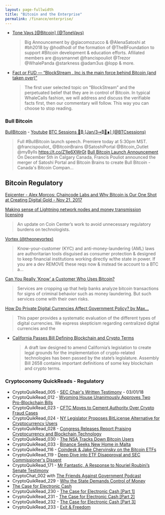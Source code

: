 ```yaml
---
layout: page-fullwidth
title: "Bitcoin and the Enterprise"
permalink: /finance/enterprise/
---
```




* [Tone Vays [@Bitcoin] (@ToneVays)](https://twitter.com/ToneVays/status/1043806199660118017)
  >Big Announcement by @giacomozucco & @AlenaSatoshi at #bh2018 by @hodlhodl of the formation of @TheBFoundation to support #Bitcoin development & education efforts. Afiliated members are @sysmannet @francispouliot @Trezor @WhalePanda @starkness @adam3us @lopp & more.
* [Fact or FUD — “BlockStream , Inc is the main force behind Bitcoin (and taken over)”](https://medium.com/@whalecalls/fud-or-fact-blockstream-inc-is-the-main-force-behind-bitcoin-and-taken-over-160aed93c003)
  >The first user selected topic on “BlockStream” and the perpetuated belief that they are in control of Bitcoin. In typical WhaleCalls fashion, we will address and discuss the verifiable facts first, then our commentary will follow. This way you can choose to stop reading.

### Bull Bitcoin
[BullBitcoin](https://bullbitcoin.com/) - [Youtube](https://www.youtube.com/channel/UC9acjFaknVIlsMMYwVXtcvQ)
[BTC Sessions 🐂₿ [Jan/3➞₿🔑∎] (@BTCsessions)](https://twitter.com/BTCsessions/status/1070777587457175552)
  >Full #BullBitcoin launch speech. Premiere today at 5:30pm MST. @francispouliot_ @BitcoinBrains @SatoshiPortal @Bitcoin_Outlet @myBylls https://t.co/Z1Ie6XWrGt
[Bull Bitcoin Launch Announcement](https://www.youtube.com/watch?v=oM_KmUZfbpc&feature=youtu.be)
  > On December 5th in Calgary Canada, Francis Pouliot announced the merger of Satoshi Portal and Bitcoin Brains to create Bull Bitcoin - Canada's Bitcoin Compan...


## Bitcoin Regulatory

[Epicenter - Alex Morcos: Chaincode Labs and Why Bitcoin is Our One Shot at Creating Digital Gold - Nov 21, 2017](https://podcasts.apple.com/us/podcast/epicenter-learn-about-blockchain-ethereum-bitcoin-distributed/id792338939?i=1000437366838)

[Making sense of Lightning network nodes and money transmission licensing](https://coincenter.org/entry/making-sense-of-lightning-network-nodes-and-money-transmission-licensing) 
  > An update on Coin Center’s work to avoid unnecessary regulatory burdens on technologists.

[Vortex (@theonevortex)](https://twitter.com/theonevortex/status/1036592334249447425)
  > Know-your-customer (KYC) and anti-money-laundering (AML) laws are authoritarian tools disguised as consumer protection & designed to keep financial institutions working directly w/the state in power. If you are a dev REMOVE these reqs now & instead tie account to a BTC a...

[Can You Really 'Know' a Customer Who Uses Bitcoin?](https://www.americanbanker.com/news/can-you-really-know-a-customer-who-uses-bitcoin)
  > Services are cropping up that help banks analyze bitcoin transactions for signs of criminal behavior such as money laundering. But such services come with their own risks.

[How Do Private Digital Currencies Affect Government Policy? by Max...](https://papers.ssrn.com/sol3/papers.cfm?abstract_id=3437529)
  > This paper provides a systematic evaluation of the different types of digital currencies. We express skepticism regarding centralized digital currencies and the

* [California Passes Bill Defining Blockchain and Crypto Terms](https://news.bitcoin.com/california-passes-bill-defining-blockchain-and-crypto-terms)
  >A draft law designed to amend California’s legislation to create legal grounds for the implementation of crypto-related technologies has been passed by the state’s legislature. Assembly Bill 2658 contains important definitions of some key blockchain and crypto terms.

### Cryptoconomy QuickReads - Regulatory
* CryptoQuikRead_005 - [SEC Chair's Written Testimony](https://anchor.fm/thecryptoconomy/episodes/CryptoQuikRead_005---SEC-Chairs-Written-Testimony-e2ndum) - 03/01/18
* CryptoQuikRead_012 - [Wyoming House Unanimously Approves Two Pro-Blockchain Bills](https://anchor.fm/thecryptoconomy/episodes/CryptoQuikRead_012---Wyoming-House-Unanimously-Approves-Two-Pro-Blockchain-Bills-e2ndug)
* CryptoQuikRead_023 - [CFTC Moves to Cement Authority Over Crypto Fraud Cases](https://anchor.fm/thecryptoconomy/episodes/CryptoQuikRead_023---CFTC-Moves-to-Cement-Authority-Over-Crypto-Fraud-Cases-e2ndu5)
* CryptoQuikRead_024 - [NY Legislator Proposes BitLicense Alternative for Cryptocurrency Users](https://anchor.fm/thecryptoconomy/episodes/CryptoQuikRead_024---NY-Legislator-Proposes-BitLicense-Alternative-for-Cryptocurrency-Users-e2ndu4)
* CryptoQuikRead_028 - [Congress Releases Report Praising Cryptocurrency and Blockchain Technology](https://anchor.fm/thecryptoconomy/episodes/CryptoQuikRead_028---Congress-Releases-Report-Praising-Cryptocurrency-and-Blockchain-Technology-e2ndu0)
* CryptoQuikRead_030 - [The NSA Tracks Down Bitcoin Users](https://anchor.fm/thecryptoconomy/episodes/CryptoQuikRead_030---The-NSA-Tracks-Down-Bitcoin-Users-e2ndtu)
* CryptoQuikRead_033 - [Binance Seeks New Home in Malta](https://anchor.fm/thecryptoconomy/episodes/CryptoQuikRead_033---Binance-Seeks-New-Home-in-Malta-e2ndtp)
* CryptoQuikRead_116 - [Coindesk & Jake Chervinsky on the Bitcoin ETFs](https://anchor.fm/thecryptoconomy/episodes/CryptoQuikRead_116---Coindesk--Jake-Chervinsky-on-the-Bitcoin-ETFs-e2ndqu)
* CryptoQuikRead_119 - [Deep Dive into ETF Disapproval and SEC Commissioner's Dissent](https://anchor.fm/thecryptoconomy/episodes/CryptoQuikRead_119---Deep-Dive-into-ETF-Disapproval-and-SEC-Commissioners-Dissent-e2ndqr)
* CryptoQuikRead_171 - [Mr Fantastic, A Response to Nouriel Roubini’s Senate Testimony](https://anchor.fm/thecryptoconomy/episodes/CryptoQuikRead_171---Mr-Fantastic--A-Response-to-Nouriel-Roubinis-Senate-Testimony-e2ndp2)
* CryptoChat_002 with [The Friends Against Government Podcast](https://anchor.fm/thecryptoconomy/episodes/CryptoChat_002-with-The-Friends-Against-Government-Podcast-e2ndr2)
* CryptoQuikRead_229 - [Why the State Demands Control of Money](https://anchor.fm/thecryptoconomy/episodes/CryptoQuikRead_229---Why-the-State-Demands-Control-of-Money-e3m7v3)
* [The Case for Electronic Cash](https://anchor.fm/thecryptoconomy/episodes/The-Case-for-Electronic-Cash-e3rhj6)
* CryptoQuikRead_230 - [The Case for Electronic Cash [Part 1]](https://anchor.fm/thecryptoconomy/episodes/CryptoQuikRead_230---The-Case-for-Electronic-Cash-Part-1-e3mjj7)
* CryptoQuikRead_231 - [The Case for Electronic Cash [Part 2]](https://anchor.fm/thecryptoconomy/episodes/CryptoQuikRead_231---The-Case-for-Electronic-Cash-Part-2-e3n1t5)
* CryptoQuikRead_232 - [The Case for Electronic Cash [Part 3]](https://anchor.fm/thecryptoconomy/episodes/CryptoQuikRead_232---The-Case-for-Electronic-Cash-Part-3-e3nbhu)
* CryptoQuikRead_233 - [Exit & Freedom](https://anchor.fm/thecryptoconomy/episodes/CryptoQuikRead_233---Exit--Freedom-e3nleo)



